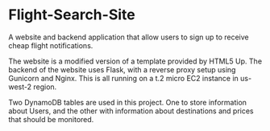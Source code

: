 # Flight-Search-Site
A website and backend application that allow users to sign up to receive cheap flight notifications.

The website is a modified version of a template provided by HTML5 Up. The backend of the website uses Flask, with a reverse proxy setup using Gunicorn and Nginx. This is all running on a t.2 micro EC2 instance in us-west-2 region.

Two DynamoDB tables are used in this project. One to store information about Users, and the other with information about destinations and prices that should be monitored.
